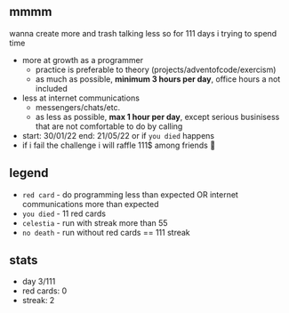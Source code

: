 ## mmmm

wanna create more and trash talking less so for 111 days i trying to spend time 

- more at growth as a programmer
    - practice is preferable to theory (projects/adventofcode/exercism)
    - as much as possible, **minimum 3 hours per day**, office hours a not included
- less at internet communications
    - messengers/chats/etc.
    - as less as possible, **max 1 hour per day**, except serious businisess that are not comfortable to do by calling
- start: 30/01/22 end: 21/05/22 or if `you died` happens
- if i fail the challenge i will raffle 111$ among friends 🤪

## legend
 
- `red card` - do programming less than expected OR internet communications more than expected
- `you died` - 11 red cards
- `celestia` - run with streak more than 55
- `no death` - run without red cards == 111 streak

## stats

- day 3/111
- red cards: 0
- streak: 2
